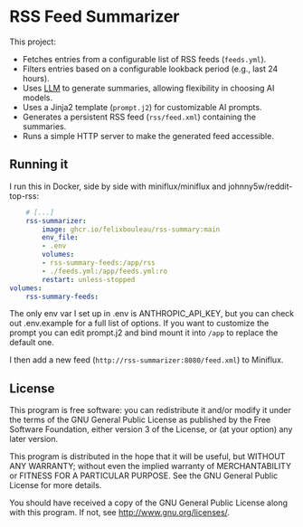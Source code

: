 # RSS Feed Summarizer

This project:

- Fetches entries from a configurable list of RSS feeds (`feeds.yml`).
- Filters entries based on a configurable lookback period (e.g., last 24 hours).
- Uses [LLM](https://github.com/simonw/llm) to generate summaries, allowing flexibility in choosing AI models.
- Uses a Jinja2 template (`prompt.j2`) for customizable AI prompts.
- Generates a persistent RSS feed (`rss/feed.xml`) containing the summaries.
- Runs a simple HTTP server to make the generated feed accessible.


## Running it

I run this in Docker, side by side with miniflux/miniflux and johnny5w/reddit-top-rss:

```yml
    # [...]
    rss-summarizer:
        image: ghcr.io/felixbouleau/rss-summary:main
        env_file:
        - .env
        volumes:
        - rss-summary-feeds:/app/rss
        - ./feeds.yml:/app/feeds.yml:ro
        restart: unless-stopped
volumes:
    rss-summary-feeds:
```

The only env var I set up in .env is ANTHROPIC_API_KEY, but you can check out .env.example for a full list of options. If you want to customize the prompt you can edit prompt.j2 and bind mount it into `/app` to replace the default one.

I then add a new feed (`http://rss-summarizer:8080/feed.xml`) to Miniflux.

## License

This program is free software: you can redistribute it and/or modify
it under the terms of the GNU General Public License as published by
the Free Software Foundation, either version 3 of the License, or
(at your option) any later version.

This program is distributed in the hope that it will be useful,
but WITHOUT ANY WARRANTY; without even the implied warranty of
MERCHANTABILITY or FITNESS FOR A PARTICULAR PURPOSE.  See the
GNU General Public License for more details.

You should have received a copy of the GNU General Public License
along with this program.  If not, see <http://www.gnu.org/licenses/>.

